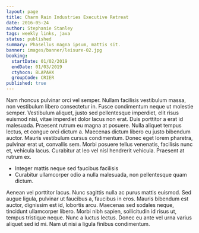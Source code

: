 ```yaml
---
layout: page
title: Charm Rain Industries Executive Retreat
date: 2016-05-24
author: Stephanie Stanley
tags: weekly links, java
status: published
summary: Phasellus magna ipsum, mattis sit.
banner: images/banner/leisure-02.jpg
booking:
  startDate: 01/02/2019
  endDate: 01/03/2019
  ctyhocn: BLAPAHX
  groupCode: CRIER
published: true
---
```

Nam rhoncus pulvinar orci vel semper. Nullam facilisis vestibulum massa, non vestibulum libero consectetur in. Fusce condimentum neque ut molestie semper. Vestibulum aliquet, justo sed pellentesque imperdiet, elit risus euismod nisi, vitae imperdiet dolor lacus non erat. Duis porttitor a erat id malesuada. Praesent rutrum eu magna at posuere. Nulla aliquet tempus lectus, et congue orci dictum a. Maecenas dictum libero eu justo bibendum auctor. Mauris vestibulum cursus condimentum. Donec eget lorem pharetra, pulvinar erat ut, convallis sem. Morbi posuere tellus venenatis, facilisis nunc et, vehicula lacus. Curabitur at leo vel nisl hendrerit vehicula. Praesent at rutrum ex.

* Integer mattis neque sed faucibus facilisis
* Curabitur ullamcorper odio a nulla malesuada, non pellentesque quam dictum.

Aenean vel porttitor lacus. Nunc sagittis nulla ac purus mattis euismod. Sed augue ligula, pulvinar ut faucibus a, faucibus in eros. Mauris bibendum est auctor, dignissim est id, lobortis arcu. Maecenas sed sodales neque, tincidunt ullamcorper libero. Morbi nibh sapien, sollicitudin id risus ut, tempus tristique neque. Nunc a luctus lectus. Donec eu ante vel urna varius aliquet sed id mi. Nam ut nisi a ligula finibus condimentum.
